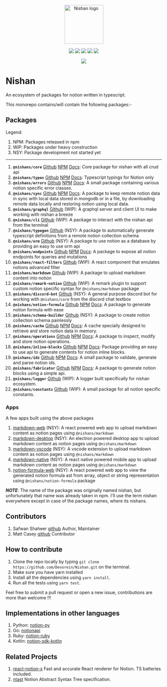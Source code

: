<p align="center"><a href="https://https://nishan-docs.netlify.app/" target="_blank" rel="noopener noreferrer"><img width="125" src="https://github.com/Devorein/Nishan/blob/master/docs/static/img/root/logo.svg" alt="Nishan logo"></a></p>

<p align="center">
  <a href="https://app.codecov.io/gh/Devorein/Nishan/branch/master"><img src="https://img.shields.io/codecov/c/github/devorein/Nishan?color=blue"/></a>
  <a href="https://github.com/Devorein/Nishan/actions?query=workflow%3A%22Lint%2C+Build+and+Test%22"><img src="https://github.com/devorein/nishan/workflows/Lint,%20Build%20and%20Test/badge.svg"/></a>
  <img src="https://img.shields.io/github/commit-activity/m/devorein/nishan?color=yellow" />
  <img src="https://img.shields.io/github/repo-size/devorein/nishan?style=flat-square&color=orange"/>
  <img src="https://img.shields.io/github/contributors/devorein/nishan?label=contributors&color=red"/>
</p>

<p align="center">
  <a href="https://discord.com/invite/SpwHCz8ysx">
    <img src="https://img.shields.io/discord/804219491763617842.svg?style=flat&label=&logo=discord&logoColor=ffffff&color=7389D8&labelColor=6A7EC2">
  </a>
</p>

# Nishan

An ecosystem of packages for notion written in typescript.

This monorepo contains/will contain the following packages:-

## Packages

Legend:

1. NPM: Packages released in npm
2. WIP: Packages under heavy construction
3. NSY: Package development not started yet

---

1. **`@nishans/core`** [Github](https://github.com/Devorein/Nishan/tree/master/packages/core) [NPM](https://www.npmjs.com/package/@nishans/core) [Docs](https://nishan-docs.netlify.app/docs/core/): Core package for nishan with all crud api
2. **`@nishans/types`** [Github](https://github.com/Devorein/Nishan/tree/master/packages/types) [NPM](https://www.npmjs.com/package/@nishans/types) [Docs](https://nishan-docs.netlify.app/docs/types): Typescript typings for Notion only
3. **`@nishans/errors`** [Github](https://github.com/Devorein/Nishan/tree/master/packages/errors) [NPM](https://www.npmjs.com/package/@nishans/errors) [Docs](https://nishan-docs.netlify.app/docs/errors/): A small package containing various notion specific error classes.
4. **`@nishans/sync`** [Github](https://github.com/Devorein/Nishan/tree/master/packages/sync) [NPM](https://www.npmjs.com/package/@nishans/sync) [Docs](https://nishan-docs.netlify.app/docs/sync): A package to keep remote notion data in sync with local data stored in mongodb or in a file, by downloading remote data locally and restoring notion using local data.
5. **`@nishans/graphql`** [Github](https://github.com/Devorein/Nishan/tree/master/packages/graphql) (WIP): A graphql server and client UI to make working with nishan a breeze
6. **`@nishans/cli`** [Github](https://github.com/Devorein/Nishan/tree/master/packages/cli) (WIP): A package to interact with the nishan api from the terminal
7. **`@nishans/typegen`** [Github](https://github.com/Devorein/Nishan/tree/master/packages/typegen) (NSY): A package to automatically generate typescript definitions from a remote notion collection schema
8. **`@nishans/orm`** [Github](https://github.com/Devorein/Nishan/tree/master/packages/orm) (NSY): A package to use notion as a database by providing an easy to use orm api
9. **`@nishans/endpoints`** [Github](https://github.com/Devorein/Nishan/tree/master/packages/endpoints) [NPM](https://www.npmjs.com/package/@nishans/endpoints) [Docs](https://nishan-docs.netlify.app/docs/endpoints): A package to expose all notion endpoints for queries and mutations
10. **`@nishans/react-filters`** [Github](https://github.com/Devorein/Nishan/tree/master/packages/react-filters) (WIP): A react component that emulates notions advanced filter
11. **`@nishans/markdown`** [Github](https://github.com/Devorein/Nishan/tree/master/packages/markdown) (WIP): A package to upload markdown content into notion
12. **`@nishans/remark-notion`** [Github](https://github.com/Devorein/Nishan/tree/master/packages/remark-notion) (WIP): A remark plugin to support custom notion specific syntax for `@nishans/markdown` package
13. **`@nishans/discord-bot`** [Github](https://github.com/Devorein/Nishan/tree/master/packages/discord-bot) (NSY): A general purpose discord bot for working with `@nishans/core` from the discord chat textbox
14. **`@nishans/notion-formula`** [Github](https://github.com/Devorein/Nishan/tree/master/packages/notion-formula) [NPM](https://www.npmjs.com/package/@nishans/notion-formula) [Docs](https://nishan-docs.netlify.app/docs/notion-formula/): A package to generate notion formula with ease
15. **`@nishans/schema-builder`** [Github](https://github.com/Devorein/Nishan/tree/master/packages/schema-builder) (NSY): A package to create notion collection schema painlessly
16. **`@nishans/cache`** [Github](https://github.com/Devorein/Nishan/tree/master/packages/cache) [NPM](https://www.npmjs.com/package/@nishans/cache) [Docs](https://nishan-docs.netlify.app/docs/cache/): A cache specially designed to retrieve and store notion data in memory.
17. **`@nishans/operations`** [Github](https://github.com/Devorein/Nishan/tree/master/packages/operations) [NPM](https://www.npmjs.com/package/@nishans/operations) [Docs](https://nishan-docs.netlify.app/docs/operations/): A package to inspect, modify and store notion operations.
18. **`@nishans/inline-blocks`** [Github](https://github.com/Devorein/Nishan/tree/master/packages/inline-blocks) [NPM](https://www.npmjs.com/package/@nishans/inline-blocks) [Docs](https://nishan-docs.netlify.app/docs/inline-blocks/): Package providing an easy to use api to generate contents for notion inline blocks.
19. **`@nishans/idz`** [Github](https://github.com/Devorein/Nishan/tree/master/packages/idz) [NPM](https://www.npmjs.com/package/@nishans/idz) [Docs](https://nishan-docs.netlify.app/docs/idz/): A small package to validate, generate and parse notion ids.
20. **`@nishans/fabricator`** [Github](https://github.com/Devorein/Nishan/tree/master/packages/fabricator) [NPM](https://www.npmjs.com/package/@nishans/fabricator) [Docs](https://nishan-docs.netlify.app/docs/fabricator/): A package to generate notion blocks using a simple api.
21. **`@nishans/logger`** [Github](https://github.com/Devorein/Nishan/tree/master/packages/logger) (WIP): A logger built specifically for nishan ecosystem.
22. **`@nishans/constants`** [Github](https://github.com/Devorein/Nishan/tree/master/packages/constants) (WIP): A small package for all notion specific constants.

### Apps

A few apps built using the above packages

1. [markdown-web](https://github.com/Devorein/Nishan/tree/master/apps/markdown-web) (NSY): A react powered web app to upload markdown content as notion pages using `@nishans/markdown`
2. [markdown-desktop](https://github.com/Devorein/Nishan/tree/master/apps/markdown-desktop) (NSY): An electron powered desktop app to upload markdown content as notion pages using `@nishans/markdown`
3. [markdown-vscode](https://github.com/Devorein/Nishan/tree/master/apps/markdown-vscode) (NSY): A vscode extension to upload markdown content as notion pages using `@nishans/markdown`
4. [markdown-native](https://github.com/Devorein/Nishan/tree/master/apps/markdown-native) (NSY): A react native powered mobile app to upload markdown content as notion pages using `@nishans/markdown`
5. [notion-formula-web](https://github.com/Devorein/Nishan/tree/master/apps/notion-formula-web) (NSY): A react powered web app to view the generated notion formula ast from array, object or string representation using `@nishans/notion-formula` package

***NOTE***: The name of the package was originally named nishan, but unfortunately that name was already taken in npm. I'll use the term nishan everywhere except in case of the package names, where its nishans.

## Contributors

1. Safwan Shaheer [github](https://github.com/Devorein) Author, Maintainer
2. Matt Casey [github](https://github.com/mattcasey) Contributor

## How to contribute

1. Clone the repo locally by typing `git clone https://github.com/Devorein/Nishan.git` on the terminal.
2. Make sure you have yarn installed
3. Install all the dependencies using `yarn install`.
4. Run all the tests using `yarn test`.

Feel free to submit a pull request or open a new issue, contributions are more than welcome !!!

## Implementations in other languages

1. Python: [notion-py](https://github.com/jamalex/notion-py)
2. Go: [notionapi](https://github.com/kjk/notionapi)
3. Ruby: [notion-ruby](https://github.com/danmurphy1217/notion-ruby)
4. Kotlin: [notion-sdk-kotlin](https://github.com/notionsdk/notion-sdk-kotlin)

## Related Projects

1. [react-notion-x](https://github.com/NotionX/react-notion-x) Fast and accurate React renderer for Notion. TS batteries included.
2. [ntast](https://github.com/phuctm97/ntast) Notion Abstract Syntax Tree specification.
